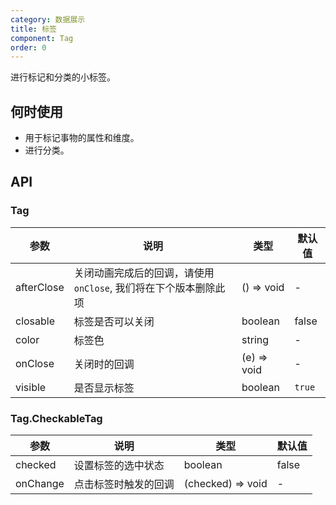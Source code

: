 ```yaml
---
category: 数据展示
title: 标签
component: Tag
order: 0
---
```


进行标记和分类的小标签。

## 何时使用

- 用于标记事物的属性和维度。
- 进行分类。

## API

### Tag

| 参数 | 说明 | 类型 | 默认值 |
| --- | --- | --- | --- |
| afterClose | 关闭动画完成后的回调，请使用 `onClose`, 我们将在下个版本删除此项 | () => void | - |
| closable | 标签是否可以关闭 | boolean | false |
| color | 标签色 | string | - |
| onClose | 关闭时的回调 | (e) => void | - |
| visible | 是否显示标签 | boolean | `true` |

### Tag.CheckableTag

| 参数     | 说明                 | 类型              | 默认值 |
| -------- | -------------------- | ----------------- | ------ |
| checked  | 设置标签的选中状态   | boolean           | false  |
| onChange | 点击标签时触发的回调 | (checked) => void | -      |
